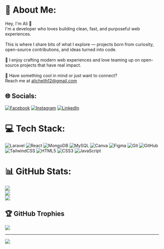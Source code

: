 # 💫 About Me:
Hey, I'm Ali 👋<br>I'm a developer who loves building clean, fast, and purposeful web experiences.<br><br>This is where I share bits of what I explore — projects born from curiosity, open-source contributions, and ideas turned into code.<br><br>🔧 I enjoy crafting modern web experiences and love teaming up on open-source projects that have real impact.<br><br>💬 Have something cool in mind or just want to connect?<br>Reach me at alichelih12@gmail.com


## 🌐 Socials:
[![Facebook](https://img.shields.io/badge/Facebook-%231877F2.svg?logo=Facebook&logoColor=white)](https://facebook.com/https://www.facebook.com/chelih.ali.777) [![Instagram](https://img.shields.io/badge/Instagram-%23E4405F.svg?logo=Instagram&logoColor=white)](https://instagram.com/https://www.instagram.com/ali____ch7?igsh=cjFzZXhteHExN2Nw) [![LinkedIn](https://img.shields.io/badge/LinkedIn-%230077B5.svg?logo=linkedin&logoColor=white)](https://linkedin.com/in/https://www.linkedin.com/in/ali-chelih-a22708321/) 

# 💻 Tech Stack:
![Laravel](https://img.shields.io/badge/laravel-%23FF2D20.svg?style=for-the-badge&logo=laravel&logoColor=white) ![React](https://img.shields.io/badge/react-%2320232a.svg?style=for-the-badge&logo=react&logoColor=%2361DAFB) ![MongoDB](https://img.shields.io/badge/MongoDB-%234ea94b.svg?style=for-the-badge&logo=mongodb&logoColor=white) ![MySQL](https://img.shields.io/badge/mysql-4479A1.svg?style=for-the-badge&logo=mysql&logoColor=white) ![Canva](https://img.shields.io/badge/Canva-%2300C4CC.svg?style=for-the-badge&logo=Canva&logoColor=white) ![Figma](https://img.shields.io/badge/figma-%23F24E1E.svg?style=for-the-badge&logo=figma&logoColor=white) ![Git](https://img.shields.io/badge/git-%23F05033.svg?style=for-the-badge&logo=git&logoColor=white) ![GitHub](https://img.shields.io/badge/github-%23121011.svg?style=for-the-badge&logo=github&logoColor=white) ![TailwindCSS](https://img.shields.io/badge/tailwindcss-%2338B2AC.svg?style=for-the-badge&logo=tailwind-css&logoColor=white) ![HTML5](https://img.shields.io/badge/html5-%23E34F26.svg?style=for-the-badge&logo=html5&logoColor=white) ![CSS3](https://img.shields.io/badge/css3-%231572B6.svg?style=for-the-badge&logo=css3&logoColor=white) ![JavaScript](https://img.shields.io/badge/javascript-%23323330.svg?style=for-the-badge&logo=javascript&logoColor=%23F7DF1E)
# 📊 GitHub Stats:
![](https://github-readme-stats.vercel.app/api?username=AliCHELIH&theme=dark&hide_border=false&include_all_commits=false&count_private=false)<br/>
![](https://nirzak-streak-stats.vercel.app/?user=AliCHELIH&theme=dark&hide_border=false)<br/>
![](https://github-readme-stats.vercel.app/api/top-langs/?username=AliCHELIH&theme=dark&hide_border=false&include_all_commits=false&count_private=false&layout=compact)

## 🏆 GitHub Trophies
![](https://github-profile-trophy.vercel.app/?username=AliCHELIH&theme=radical&no-frame=false&no-bg=true&margin-w=4)

---
[![](https://visitcount.itsvg.in/api?id=AliCHELIH&icon=0&color=0)](https://visitcount.itsvg.in)

<!-- Proudly created with GPRM ( https://gprm.itsvg.in ) -->
